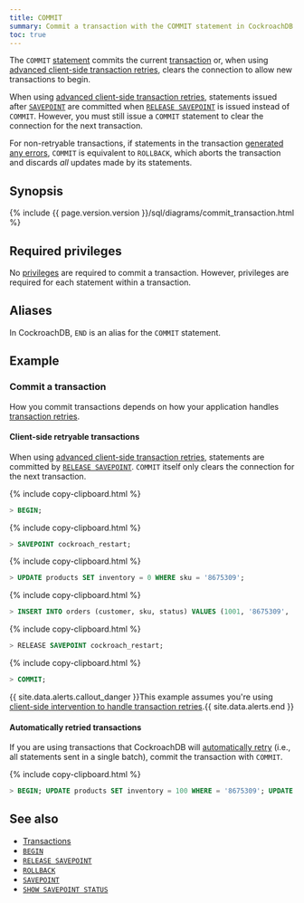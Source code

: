 ```yaml
---
title: COMMIT
summary: Commit a transaction with the COMMIT statement in CockroachDB.
toc: true
---
```


The `COMMIT` [statement](sql-statements.html) commits the current [transaction](transactions.html) or, when using [advanced client-side transaction retries](advanced-client-side-transaction-retries.html), clears the connection to allow new transactions to begin.

When using [advanced client-side transaction retries](advanced-client-side-transaction-retries.html), statements issued after [`SAVEPOINT`](savepoint.html) are committed when [`RELEASE SAVEPOINT`](release-savepoint.html) is issued instead of `COMMIT`. However, you must still issue a `COMMIT` statement to clear the connection for the next transaction.

For non-retryable transactions, if statements in the transaction [generated any errors](transactions.html#error-handling), `COMMIT` is equivalent to `ROLLBACK`, which aborts the transaction and discards *all* updates made by its statements.


## Synopsis

<section> {%  include {{  page.version.version  }}/sql/diagrams/commit_transaction.html %} </section>

## Required privileges

No [privileges](authorization.html#assign-privileges) are required to commit a transaction. However, privileges are required for each statement within a transaction.

## Aliases

In CockroachDB, `END` is an alias for the `COMMIT` statement.

## Example

### Commit a transaction

How you commit transactions depends on how your application handles [transaction retries](transactions.html#transaction-retries).

#### Client-side retryable transactions

When using [advanced client-side transaction retries](advanced-client-side-transaction-retries.html), statements are committed by [`RELEASE SAVEPOINT`](release-savepoint.html). `COMMIT` itself only clears the connection for the next transaction.

{%  include copy-clipboard.html %}
~~~ sql
> BEGIN;
~~~

{%  include copy-clipboard.html %}
~~~ sql
> SAVEPOINT cockroach_restart;
~~~

{%  include copy-clipboard.html %}
~~~ sql
> UPDATE products SET inventory = 0 WHERE sku = '8675309';
~~~

{%  include copy-clipboard.html %}
~~~ sql
> INSERT INTO orders (customer, sku, status) VALUES (1001, '8675309', 'new');
~~~

{%  include copy-clipboard.html %}
~~~ sql
> RELEASE SAVEPOINT cockroach_restart;
~~~

{%  include copy-clipboard.html %}
~~~ sql
> COMMIT;
~~~

{{ site.data.alerts.callout_danger }}This example assumes you're using <a href="transactions.html#client-side-intervention">client-side intervention to handle transaction retries</a>.{{ site.data.alerts.end }}

#### Automatically retried transactions

If you are using transactions that CockroachDB will [automatically retry](transactions.html#automatic-retries) (i.e., all statements sent in a single batch), commit the transaction with `COMMIT`.

{%  include copy-clipboard.html %}
~~~ sql
> BEGIN; UPDATE products SET inventory = 100 WHERE = '8675309'; UPDATE products SET inventory = 100 WHERE = '8675310'; COMMIT;
~~~

## See also

- [Transactions](transactions.html)
- [`BEGIN`](begin-transaction.html)
- [`RELEASE SAVEPOINT`](release-savepoint.html)
- [`ROLLBACK`](rollback-transaction.html)
- [`SAVEPOINT`](savepoint.html)
- [`SHOW SAVEPOINT STATUS`](show-savepoint-status.html)

